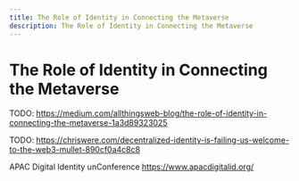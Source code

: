 ```yaml
---
title: The Role of Identity in Connecting the Metaverse
description: The Role of Identity in Connecting the Metaverse
---
```


# The Role of Identity in Connecting the Metaverse

TODO: https://medium.com/allthingsweb-blog/the-role-of-identity-in-connecting-the-metaverse-1a3d89323025



TODO: https://chriswere.com/decentralized-identity-is-failing-us-welcome-to-the-web3-mullet-890cf0a4c8c8





APAC Digital Identity unConference
https://www.apacdigitalid.org/



